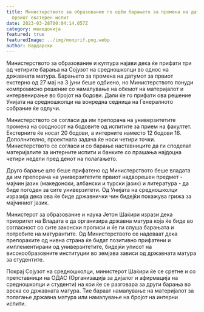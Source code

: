 ```yaml
---
title: Министерството за образование го одби барањето за промена на датумот на
  првиот екстерен испит
date: 2023-03-28T00:04:14.057Z
category: македонија
featured: true
featuredImage: ../img/monprif.png.webp
author: Вардарски
---
```


Министерството за образование и култура најави дека ќе прифати три од четирите барања на Сојузот на средношколци во однос на државната матура. Барањето за промена на датумот за првиот екстерно од 27 мај на 3 јуни беше одбиено, но Министерството понуди компромисно решение со намалување на обемот на материјалот и интервенирање во бројот на бодови. Дали ќе го прифати ова решение Унијата на средношколци на вонредна седница на Генералното собрание ќе одлучи.

Министерството се согласи да им препорача на универзитетите промена на соодносот на бодовите од испитите за прием на факултет. Екстерните ќе носат 20 бодови, а интерните наместо 12 бодови 16. Дополнително, проектната задача ќе носи четири точки. Министерството се согласи и со барање наставниците да ги споделат материјалите за интерните испити и банките со прашања најдоцна четири недели пред денот на полагањето.

Друго барање што беше прифатено од Министерството беше владата да им препорача на универзитетите првиот надворешен предмет - мајчин јазик (македонски, албански и турски јазик) и литература - да биде погоден за сите универзитети. Од Унијата на средношколци изразија дека ова ќе биде државнички чин бидејќи покажува грижа за мајчиниот јазик.

Министерот за образование и наука Јетон Шаќири изрази дека приоритет на Владата е да организира државна матура која ќе биде во согласност со сите законски прописи и ќе ги слуша барањата и потребите на матурантите. Од Министерството се надеваат дека препораките од нивна страна ќе бидат позитивно прифатени и имплементирани од универзитетите, бидејќи уписот на високообразовните институции во земјава зависи од државната матура за студентите.

Покрај Сојузот на средношколци, министерот Шаќири ќе се сретне и со претставници на ОДАС (Организација за дијалог и афирмација на средношколци и студенти) на кои ќе се разговара за други барања во врска со државната матура. Тие бараат намалување на материјалот за полагање државна матура или намалување на бројот на интерни испити.
